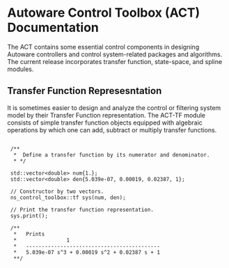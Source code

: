 # Autoware Control Toolbox (ACT) Documentation

The ACT contains some essential control components in designing Autoware controllers and control
system-related packages and algorithms. The current release incorporates transfer function, state-space, and spline
modules.

## Transfer Function Represesntation

It is sometimes easier to design and analyze the control or filtering system model by their Transfer Function
representation.
The ACT-TF module consists of simple transfer function objects equipped with algebraic operations by which one can add,
subtract or multiply transfer functions.

 ```
 
  /**
   *  Define a transfer function by its numerator and denominator.
   * */
   
  std::vector<double> num{1.};
  std::vector<double> den{5.039e-07, 0.00019, 0.02387, 1};

  // Constructor by two vectors.
  ns_control_toolbox::tf sys(num, den);
  
  // Print the transfer function representation.
  sys.print();
  
  /** 
   *   Prints 
   *                1
   *   -------------------------------------------
   *   5.039e-07 s^3 + 0.00019 s^2 + 0.02387 s + 1
   **/
  
```